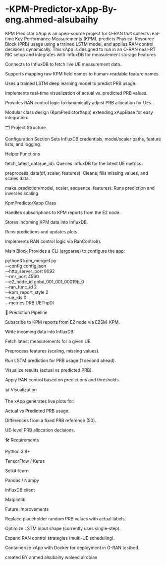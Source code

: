 # -KPM-Predictor-xApp-By-eng.ahmed-alsubaihy
 KPM Predictor xApp is an open-source project for O-RAN that collects real-time Key Performance Measurements (KPM), predicts Physical Resource Block (PRB) usage using a trained LSTM model, and applies RAN control decisions dynamically.  This xApp is designed to run in an O-RAN near-RT RIC setup and integrates with InfluxDB for measurement storage
Features

Connects to InfluxDB to fetch live UE measurement data.

Supports mapping raw KPM field names to human-readable feature names.

Uses a trained LSTM deep learning model to predict PRB usage.

Implements real-time visualization of actual vs. predicted PRB values.

Provides RAN control logic to dynamically adjust PRB allocation for UEs.

Modular class design (KpmPredictorXapp) extending xAppBase for easy integration.

🗂 Project Structure

Configuration Section
Sets InfluxDB credentials, model/scaler paths, feature lists, and logging.

Helper Functions

fetch_latest_data(ue_id): Queries InfluxDB for the latest UE metrics.

preprocess_data(df, scaler, features): Cleans, fills missing values, and scales data.

make_prediction(model, scaler, sequence, features): Runs prediction and inverses scaling.

KpmPredictorXapp Class

Handles subscriptions to KPM reports from the E2 node.

Stores incoming KPM data into InfluxDB.

Runs predictions and updates plots.

Implements RAN control logic via RanControl().

Main Block
Provides a CLI (argparse) to configure the app:

python3 kpm_merged.py \
    --config config.json \
    --http_server_port 8092 \
    --rmr_port 4560 \
    --e2_node_id gnbd_001_001_00019b_0 \
    --ran_func_id 2 \
    --kpm_report_style 2 \
    --ue_ids 0 \
    --metrics DRB.UEThpDl

🔮 Prediction Pipeline

Subscribe to KPM reports from E2 node via E2SM-KPM.

Write incoming data into InfluxDB.

Fetch latest measurements for a given UE.

Preprocess features (scaling, missing values).

Run LSTM prediction for PRB usage (1 second ahead).

Visualize results (actual vs predicted PRB).

Apply RAN control based on predictions and thresholds.

📊 Visualization

The xApp generates live plots for:

Actual vs Predicted PRB usage.

Differences from a fixed PRB reference (50).

UE-level PRB allocation decisions.

🛠 Requirements

Python 3.8+

TensorFlow / Keras

Scikit-learn

Pandas / Numpy

InfluxDB client

Matplotlib

Future Improvements

Replace placeholder random PRB values with actual labels.

Optimize LSTM input shape (currently uses single-step).

Expand RAN control strategies (multi-UE scheduling).

Containerize xApp with Docker for deployment in O-RAN testbed.


created BY 
ahmed alsubaihy 
waleed alrobian 
